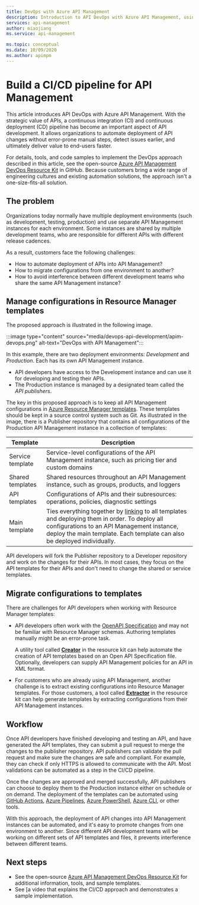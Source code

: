 ```yaml
---
title: DevOps with Azure API Management
description: Introduction to API DevOps with Azure API Management, using Azure Resource Manager templates to manage API deployments in a CI/CD pipeline
services: api-management
author: miaojiang
ms.service: api-management

ms.topic: conceptual
ms.date: 10/09/2020
ms.author: apimpm
---
```


# Build a CI/CD pipeline for API Management

This article introduces API DevOps with Azure API Management. With the strategic value of APIs, a continuous integration (CI) and continuous deployment (CD) pipeline has become an important aspect of API development. It allows organizations to automate deployment of API changes without error-prone manual steps, detect issues earlier, and ultimately deliver value to end-users faster. 

For details, tools, and code samples to implement the DevOps approach described in this article, see the open-source [Azure API Management DevOps Resource Kit](https://aka.ms/apimdevops) in GitHub. Because customers bring a wide range of engineering cultures and existing automation solutions, the approach isn't a one-size-fits-all solution.

## The problem

Organizations today normally have multiple deployment environments (such as development, testing, production) and use separate API Management instances for each environment. Some instances are shared by multiple development teams, who are responsible for different APIs with different release cadences.

As a result, customers face the following challenges:

* How to automate deployment of APIs into API Management?
* How to migrate configurations from one environment to another?
* How to avoid interference between different development teams who share the same API Management instance?

## Manage configurations in Resource Manager templates

The proposed approach is illustrated in the following image. 

:::image type="content" source="media/devops-api-development/apim-devops.png" alt-text="DevOps with API Management":::

In this example, there are two deployment environments: *Development* and *Production*. Each has its own API Management instance. 

* API developers have access to the Development instance and can use it for developing and testing their APIs. 
* The Production instance is managed by a designated team called the *API publishers*.

The key in this proposed approach is to keep all API Management configurations in [Azure Resource Manager templates](../azure-resource-manager/resource-group-authoring-templates.md). These templates should be kept in a source control system such as Git. As illustrated in the image, there is a Publisher repository that contains all configurations of the Production API Management instance in a collection of templates:

|Template  |Description  |
|---------|---------|
|Service template     | Service-level configurations of the API Management instance, such as pricing tier and custom domains         |
|Shared templates     |  Shared resources throughout an API Management instance, such as groups, products, and loggers    |
|API templates     |  Configurations of APIs and their subresources: operations, policies, diagnostic settings        |
|Main template     |   Ties everything together by [linking](../azure-resource-manager/resource-group-linked-templates.md) to all templates and deploying them in order. To deploy all configurations to an API Management instance, deploy the main template. Each template can also be deployed individually.       |

API developers will fork the Publisher repository to a Developer repository and work on the changes for their APIs. In most cases, they focus on the API templates for their APIs and don't need to change the shared or service templates.

## Migrate configurations to templates
There are challenges for API developers when working with Resource Manager templates:

* API developers often work with the [OpenAPI Specification](https://github.com/OAI/OpenAPI-Specification) and may not be familiar with Resource Manager schemas. Authoring templates manually might be an error-prone task. 

   A utility tool called [**Creator**](https://github.com/Azure/azure-api-management-devops-resource-kit/blob/master/src/APIM_ARMTemplate/README.md#Creator) in the resource kit can help automate the creation of API templates based on an Open API Specification file. Optionally, developers can supply API Management policies for an API in XML format. 

* For customers who are already using API Management, another challenge is to extract existing configurations into Resource Manager templates. For those customers, a tool called [**Extractor**](https://github.com/Azure/azure-api-management-devops-resource-kit/blob/master/src/APIM_ARMTemplate/README.md#extractor) in the resource kit can help generate templates by extracting configurations from their API Management instances.  

## Workflow
Once API developers have finished developing and testing an API, and have generated the API templates, they can submit a pull request to merge the changes to the publisher repository. API publishers can validate the pull request and make sure the changes are safe and compliant. For example, they can check if only HTTPS is allowed to communicate with the API. Most validations can be automated as a step in the CI/CD pipeline.

Once the changes are approved and merged successfully, API publishers can choose to deploy them to the Production instance either on schedule or on demand. The deployment of the templates can be automated using [GitHub Actions](https://github.com/Azure/apimanagement-devops-samples), [Azure Pipelines](/devops/pipelines/), [Azure PowerShell](../azure-resource-manager/templates/deploy-powershell.md), [Azure CLI](../azure-resource-manager/templates/deploy-cli.md), or other tools.

With this approach, the deployment of API changes into API Management instances can be automated, and it's easy to promote changes from one environment to another. Since different API development teams will be working on different sets of API templates and files, it prevents interference between different teams.

## Next steps

- See the open-source [Azure API Management DevOps Resource Kit](hhttps://aka.ms/apimdevops) for additional information, tools, and sample templates.
- See [a video that explains the CI/CD approach and demonstrates a sample implementation. 
